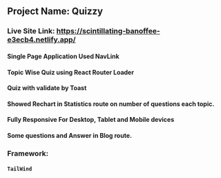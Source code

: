 ## Project Name: Quizzy

### Live Site Link: https://scintillating-banoffee-e3ecb4.netlify.app/

#### Single Page Application Used NavLink

#### Topic Wise Quiz using React Router Loader

#### Quiz with validate by Toast

#### Showed Rechart in Statistics route on number of questions each topic.

#### Fully Responsive For Desktop, Tablet and Mobile devices

#### Some questions and Answer in Blog route.

### Framework:

#### `TailWind`
